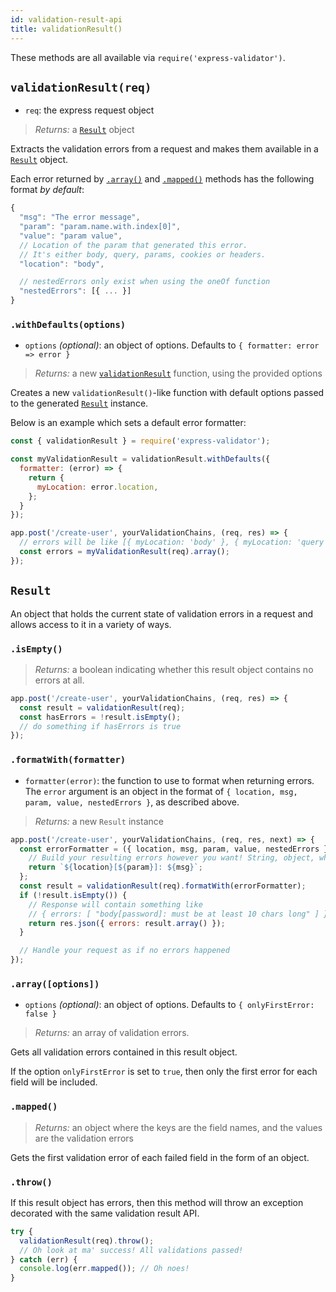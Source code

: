 ```yaml
---
id: validation-result-api
title: validationResult()
---
```


These methods are all available via `require('express-validator')`.

## `validationResult(req)`
- `req`: the express request object
> *Returns:* a [`Result`](#result) object

Extracts the validation errors from a request and makes them available in a [`Result`](#result) object.

Each error returned by [`.array()`](#array-options) and [`.mapped()`](#mapped) methods
has the following format _by default_:

```js
{
  "msg": "The error message",
  "param": "param.name.with.index[0]",
  "value": "param value",
  // Location of the param that generated this error.
  // It's either body, query, params, cookies or headers.
  "location": "body",

  // nestedErrors only exist when using the oneOf function
  "nestedErrors": [{ ... }]
}
```


### `.withDefaults(options)`
- `options` *(optional)*: an object of options. Defaults to `{ formatter: error => error }`
> *Returns:* a new [`validationResult`](#validationresultreq) function, using the provided options

Creates a new `validationResult()`-like function with default options passed to the generated
[`Result`](#result) instance.

Below is an example which sets a default error formatter:

```js
const { validationResult } = require('express-validator');

const myValidationResult = validationResult.withDefaults({
  formatter: (error) => {
    return {
      myLocation: error.location,
    };
  }
});

app.post('/create-user', yourValidationChains, (req, res) => {
  // errors will be like [{ myLocation: 'body' }, { myLocation: 'query' }], etc
  const errors = myValidationResult(req).array();
});
```

## `Result`
An object that holds the current state of validation errors in a request and allows access to it in
a variety of ways.

### `.isEmpty()`
> *Returns:* a boolean indicating whether this result object contains no errors at all.

```js
app.post('/create-user', yourValidationChains, (req, res) => {
  const result = validationResult(req);
  const hasErrors = !result.isEmpty();
  // do something if hasErrors is true
});
```

### `.formatWith(formatter)`
- `formatter(error)`: the function to use to format when returning errors.  
  The `error` argument is an object in the format of `{ location, msg, param, value, nestedErrors }`, as described above.
> *Returns:* a new `Result` instance

```js
app.post('/create-user', yourValidationChains, (req, res, next) => {
  const errorFormatter = ({ location, msg, param, value, nestedErrors }) => {
    // Build your resulting errors however you want! String, object, whatever - it works!
    return `${location}[${param}]: ${msg}`;
  };
  const result = validationResult(req).formatWith(errorFormatter);
  if (!result.isEmpty()) {
    // Response will contain something like
    // { errors: [ "body[password]: must be at least 10 chars long" ] }
    return res.json({ errors: result.array() });
  }

  // Handle your request as if no errors happened
});
```

### `.array([options])`
- `options` *(optional)*: an object of options. Defaults to `{ onlyFirstError: false }`
> *Returns:* an array of validation errors.

Gets all validation errors contained in this result object.

If the option `onlyFirstError` is set to `true`, then only the first
error for each field will be included.

### `.mapped()`
> *Returns:* an object where the keys are the field names, and the values are the validation errors

Gets the first validation error of each failed field in the form of an object.

### `.throw()`
If this result object has errors, then this method will throw an exception
decorated with the same validation result API.

```js
try {
  validationResult(req).throw();
  // Oh look at ma' success! All validations passed!
} catch (err) {
  console.log(err.mapped()); // Oh noes!
}
```
